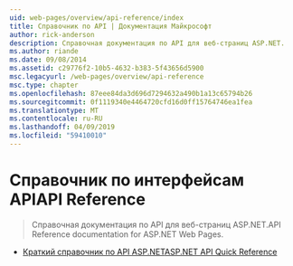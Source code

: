 ```yaml
---
uid: web-pages/overview/api-reference/index
title: Справочник по API | Документация Майкрософт
author: rick-anderson
description: Справочная документация по API для веб-страниц ASP.NET.
ms.author: riande
ms.date: 09/08/2014
ms.assetid: c29776f2-10b5-4632-b383-5f43656d5900
msc.legacyurl: /web-pages/overview/api-reference
msc.type: chapter
ms.openlocfilehash: 87eee84da3d696d7294632a490b1a13c65794b26
ms.sourcegitcommit: 0f1119340e4464720cfd16d0ff15764746ea1fea
ms.translationtype: MT
ms.contentlocale: ru-RU
ms.lasthandoff: 04/09/2019
ms.locfileid: "59410010"
---
```

# <a name="api-reference"></a><span data-ttu-id="61847-103">Справочник по интерфейсам API</span><span class="sxs-lookup"><span data-stu-id="61847-103">API Reference</span></span>

> <span data-ttu-id="61847-104">Справочная документация по API для веб-страниц ASP.NET.</span><span class="sxs-lookup"><span data-stu-id="61847-104">API Reference documentation for ASP.NET Web Pages.</span></span>


- [<span data-ttu-id="61847-105">Краткий справочник по API ASP.NET</span><span class="sxs-lookup"><span data-stu-id="61847-105">ASP.NET API Quick Reference</span></span>](asp-net-web-pages-api-reference.md)

